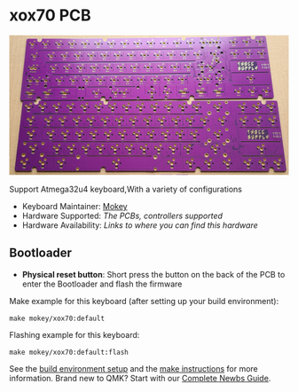 # xox70 PCB

![xox70](https://raw.githubusercontent.com/rhmokey/123.github.io/main/2021/08/15/hello-world/XOX70.jpg)

Support Atmega32u4 keyboard,With a variety of configurations

* Keyboard Maintainer: [Mokey](https://github.com/rhmokey)
* Hardware Supported: *The PCBs, controllers supported*
* Hardware Availability: *Links to where you can find this hardware*
## Bootloader
* **Physical reset button**: Short press the button on the back of the PCB to enter the Bootloader and flash the firmware

Make example for this keyboard (after setting up your build environment):

    make mokey/xox70:default

Flashing example for this keyboard:

    make mokey/xox70:default:flash

See the [build environment setup](https://docs.qmk.fm/#/getting_started_build_tools) and the [make instructions](https://docs.qmk.fm/#/getting_started_make_guide) for more information. Brand new to QMK? Start with our [Complete Newbs Guide](https://docs.qmk.fm/#/newbs).
